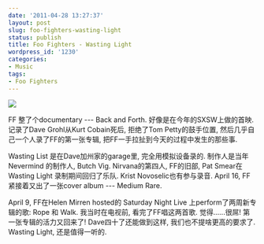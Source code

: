 ```yaml
---
date: '2011-04-28 13:27:37'
layout: post
slug: foo-fighters-wasting-light
status: publish
title: Foo Fighters - Wasting Light
wordpress_id: '1230'
categories:
- Music
tags:
- Foo Fighters
---
```


![](http://a1.sphotos.ak.fbcdn.net/hphotos-ak-snc6/228043_10150565984580545_25098475544_17996074_3040688_n.jpg)

FF 整了个documentary --- Back and Forth. 好像是在今年的SXSW上做的首映. 记录了Dave Grohl从Kurt Cobain死后, 拒绝了Tom Petty的鼓手位置, 然后几乎自己一个人录了FF的第一张专辑, 把FF一手拉扯到今天的过程中发生的那些事. 

Wasting List 是在Dave加州家的garage里, 完全用模拟设备录的. 制作人是当年 Nevermind 的制作人, Butch Vig. Nirvana的第四人, FF的旧部, Pat Smear在 Wasting Light 录制期间回归了乐队. Krist Novoselic也有参与录音. April 16, FF紧接着又出了一张cover album --- Medium Rare.

April 9, FF在Helen Mirren hosted的 Saturday Night Live 上perform了两周新专辑的歌: Rope 和 Walk. 我当时在电视前, 看完了FF唱这两首歌. 觉得......很屌! 第一张专辑的活力又回来了! Dave四十了还能做到这样, 我们也不提啥更高的要求了. Wasting Light, 还是值得一听的. 


